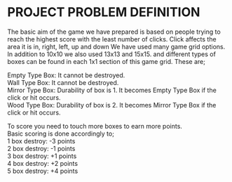 # PROJECT PROBLEM DEFINITION
The basic aim of the game we have prepared is based on people trying to reach the highest score with the least number of clicks. Click affects the area it is in, right, left, up and down We have used many game grid options. In addition to 10x10 we also used 13x13 and 15x15. and different types of boxes can be found in each 1x1 section of this game grid. These are;

Empty Type Box: It cannot be destroyed.  
Wall Type Box: It cannot be destroyed.  
Mirror Type Box: Durability of box is 1. It becomes Empty Type Box if the click or hit occurs.  
Wood Type Box: Durability of box is 2. It becomes Mirror Type Box if the click or hit occurs.  

To score you need to touch more boxes to earn more points.  
Basic scoring is done accordingly to;  
1 box destroy: -3 points  
2 box destroy: -1 points  
3 box destroy: +1 points  
4 box destroy: +2 points  
5 box destroy: +4 points  
